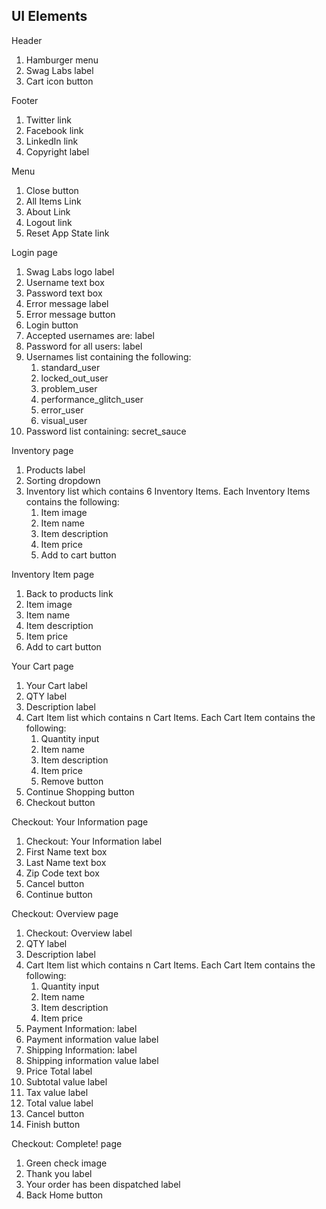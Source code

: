
## UI Elements

Header 

1) Hamburger menu
2) Swag Labs label
3) Cart icon button

Footer

1) Twitter link
2) Facebook link
3) LinkedIn link
4) Copyright label

Menu

1) Close button
2) All Items Link
3) About Link
4) Logout link
5) Reset App State link

Login page

1) Swag Labs logo label
2) Username text box
3) Password text box
4) Error message label
5) Error message button
6) Login button
7) Accepted usernames are: label
8) Password for all users: label
9) Usernames list containing the following:
   1) standard_user
   2) locked_out_user
   3) problem_user
   4) performance_glitch_user
   5) error_user
   6) visual_user
10) Password list containing: secret_sauce

Inventory page

1) Products label
2) Sorting dropdown
3) Inventory list which contains 6 Inventory Items. Each Inventory Items contains the following:
    1) Item image
    2) Item name
    3) Item description
    4) Item price
    5) Add to cart button

Inventory Item page

1) Back to products link
2) Item image
3) Item name
4) Item description
5) Item price
6) Add to cart button

Your Cart page

1) Your Cart label
2) QTY label
3) Description label
4) Cart Item list which contains n Cart Items. Each Cart Item contains the following:
   1) Quantity input
   2) Item name
   3) Item description
   4) Item price
   5) Remove button
5) Continue Shopping button
6) Checkout button

Checkout: Your Information page

1) Checkout: Your Information label
2) First Name text box
3) Last Name text box
4) Zip Code text box
5) Cancel button
6) Continue button

Checkout: Overview page

1) Checkout: Overview label
2) QTY label
3) Description label
4) Cart Item list which contains n Cart Items. Each Cart Item contains the following:
   1) Quantity input
   2) Item name
   3) Item description
   4) Item price
5) Payment Information: label
6) Payment information value label
7) Shipping Information: label
8) Shipping information value label
9) Price Total label
10) Subtotal value label
11) Tax value label
12) Total value label
13) Cancel button
14) Finish button

Checkout: Complete! page

1) Green check image
2) Thank you label
3) Your order has been dispatched label
4) Back Home button

